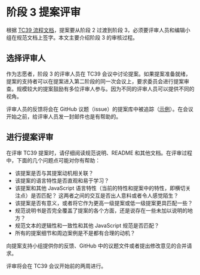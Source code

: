# 阶段 3 提案评审

根据 [TC39 流程文档](https://tc39.es/process-document)，提案要从阶段 2 过渡到阶段 3，必须要评审人员和编辑小组在规范文档上签字。本文主要介绍阶段 3 的审核过程。

## 选择评审人

作为志愿者，阶段 3 的评审人员在 TC39 会议中讨论提案。如果提案准备就绪，提案的支持者可以在提案进入第二阶段的同一次会议上，要求委员会进行提案审查。规模较大的提案鼓励有多位评审人参与。因为不同的评审人员可以提供不同的视角。

评审人员的反馈将会在 GitHub 议题（issue）的提案库中被追踪（[示例](https://github.com/tc39/proposal-regexp-unicode-property-escapes/issues/3)）。在会议开始之前，给评审人员发一封邮件也是有帮助的。 
 
## 进行提案评审

在评审 TC39 提案时，请仔细阅读规范说明、README 和其他文档。在评审过程中，下面的几个问题点可能对你有帮助：
- 该提案是否与其提案动机相关联？
- 该提案的语言特性是否直观和易于学习？
- 该提案和其他 JavaScript 语言特性（当前的特性和提案中的特性，即横切关注点）是否匹配？ 这两者之间的交互是否出人意料或者令人感觉陌生？
- 该提案是否有意义，或者将它作为更高一级提案或低一级提案更具匹配一些？
- 规范说明书是否完全覆盖了提案的各个方面，还是说存在一些未加以说明的地方？
- 规范文本的逻辑性和一致性和其他 JavaScript 规范是否匹配？
- 所有的提案细节和周边案例是不是都有合理的动机？

向提案支持小组提供你的反馈、GitHub 中的议题文件或者提出修改意见的合并请求。

评审将会在 TC39 会议开始前的两周进行。

